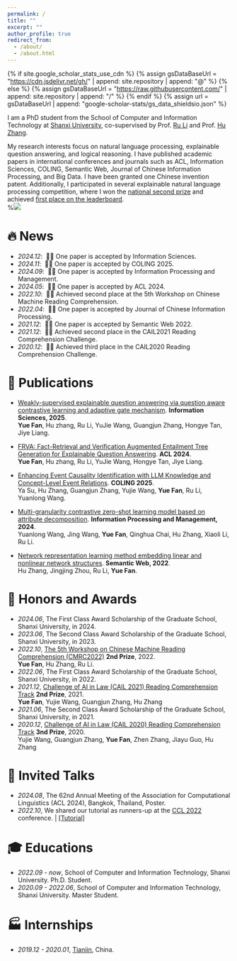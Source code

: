 ```yaml
---
permalink: /
title: ""
excerpt: ""
author_profile: true
redirect_from: 
  - /about/
  - /about.html
---
```


{% if site.google_scholar_stats_use_cdn %}
{% assign gsDataBaseUrl = "https://cdn.jsdelivr.net/gh/" | append: site.repository | append: "@" %}
{% else %}
{% assign gsDataBaseUrl = "https://raw.githubusercontent.com/" | append: site.repository | append: "/" %}
{% endif %}
{% assign url = gsDataBaseUrl | append: "google-scholar-stats/gs_data_shieldsio.json" %}

<span class='anchor' id='about-me'></span>

I am a PhD student from the School of Computer and Information Technology at [Shanxi University](https://www.sxu.edu.cn/), co-supervised by Prof. [Ru Li](http://cs.sxu.edu.cn/faculty/professor/1448/index.htm) and Prof. [Hu Zhang](http://cs.sxu.edu.cn/faculty/professor/3367/index.htm).  

My research interests focus on natural language processing, explainable question answering, and logical reasoning. I have published academic papers in international conferences and journals such as ACL, Information Sciences, COLING, Semantic Web, Journal of Chinese Information Processing, and Big Data. I have been granted one Chinese invention patent. Additionally, I participated in several explainable natural language processing competition, where I won the [national second prize](https://hfl-rc.github.io/cmrc2022/results/) and achieved [first place on the leaderboard](https://aistudio.baidu.com/competition/detail/447/0/leaderboard).  
%![](https://komarev.com/ghpvc/?username=davidfan1224&style=plastic&color=red)


# 🔥 News
- *2024.12*: &nbsp;🎉🎉 One paper is accepted by Information Sciences.
- *2024.11*: &nbsp;🎉🎉 One paper is accepted by COLING 2025.
- *2024.09*: &nbsp;🎉🎉 One paper is accepted by Information Processing and Management.
- *2024.05*: &nbsp;🎉🎉 One paper is accepted by ACL 2024.
- *2022.10*: &nbsp;🎉🎉 Achieved second place at the 5th Workshop on Chinese Machine Reading Comprehension.
- *2022.04*: &nbsp;🎉🎉 One paper is accepted by Journal of Chinese Information Processing.
- *2021.12*: &nbsp;🎉🎉 One paper is accepted by Semantic Web 2022.
- *2021.12*: &nbsp;🎉🎉 Achieved second place in the CAIL2021 Reading Comprehension Challenge.
- *2020.12*: &nbsp;🎉🎉 Achieved third place in the CAIL2020 Reading Comprehension Challenge.

# 📝 Publications 

- [Weakly-supervised explainable question answering via question aware contrastive learning and adaptive gate mechanism](https://www.sciencedirect.com/science/article/pii/S0020025524016773?via%3Dihub). **Information Sciences, 2025**.  
**Yue Fan**, Hu zhang, Ru Li, YuJie Wang, Guangjun Zhang, Hongye Tan, Jiye Liang.

- [FRVA: Fact-Retrieval and Verification Augmented Entailment Tree Generation for Explainable Question Answering](https://2024.aclweb.org/program/finding_papers/). **ACL 2024**.  
**Yue Fan**, Hu zhang, Ru Li, YuJie Wang, Hongye Tan, Jiye Liang.

- [Enhancing Event Causality Identification with LLM Knowledge and Concept-Level Event Relations](https://aclanthology.org/2025.coling-main.495/). **COLING 2025**.      
Ya Su, Hu Zhang, Guangjun Zhang, Yujie Wang, **Yue Fan**, Ru Li, Yuanlong Wang.

- [Multi-granularity contrastive zero-shot learning model based on attribute decomposition](https://www.sciencedirect.com/science/article/pii/S0306457324002577). **Information Processing and Management, 2024**.      
Yuanlong Wang, Jing Wang, **Yue Fan**, Qinghua Chai, Hu Zhang, Xiaoli Li, Ru Li.

- [Network representation learning method embedding linear and nonlinear network structures](https://content.iospress.com/articles/semantic-web/sw212968). **Semantic Web, 2022**.      
Hu Zhang, Jingjing Zhou, Ru Li, **Yue Fan**.


# 🏅 Honors and Awards
- *2024.06*, The First Class Award Scholarship of the Graduate School, Shanxi University, in 2024.
- *2023.06*, The Second Class Award Scholarship of the Graduate School, Shanxi University, in 2023.
- *2022.10*, [The 5th Workshop on Chinese Machine Reading Comprehension (CMRC2022)](https://hfl-rc.github.io/cmrc2022/results/) **2nd Prize**, 2022.            
  **Yue Fan**, Hu Zhang, Ru Li.
- *2022.06*, The First Class Award Scholarship of the Graduate School, Shanxi University, in 2022.
- *2021.12*, [Challenge of AI in Law (CAIL 2021) Reading Comprehension Track](http://cail.cipsc.org.cn/task_summit.html?raceID=0&cail_tag=2021) **2nd Prize**, 2021.                    
  **Yue Fan**, Yujie Wang, Guangjun Zhang, Hu Zhang
- *2021.06*, The Second Class Award Scholarship of the Graduate School, Shanxi University, in 2021.
- *2020.12*, [Challenge of AI in Law (CAIL 2020) Reading Comprehension Track](http://cail.cipsc.org.cn/task_summit.html?raceID=0&cail_tag=2021) **3nd Prize**, 2020.                    
  Yujie Wang, Guangjun Zhang, **Yue Fan**, Zhen Zhang, Jiayu Guo, Hu Zhang

# 💬 Invited Talks
- *2024.08*, The 62nd Annual Meeting of the Association for Computational Linguistics (ACL 2024), Bangkok, Thailand, Poster.
- *2022.10*, We shared our tutorial as runners-up at the [CCL 2022](https://hfl-rc.github.io/cmrc2022/program/) conference. \| [\[Tutorial\]](https://hfl-rc.github.io/cmrc2022/program/)

# 🎓 Educations
- *2022.09 - now*, School of Computer and Information Technology, Shanxi University. Ph.D. Student.
- *2020.09 - 2022.06*, School of Computer and Information Technology, Shanxi University. Master Student.



# 🏭 Internships
- *2019.12 - 2020.01*, [Tianjin](https://davidfan1224.github.io/yuefan/), China.
